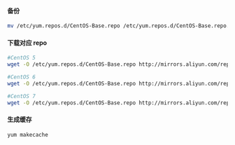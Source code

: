 #### 备份
```bash
mv /etc/yum.repos.d/CentOS-Base.repo /etc/yum.repos.d/CentOS-Base.repo.backup
```

#### 下载对应 repo
``` bash
#CentOS 5
wget -O /etc/yum.repos.d/CentOS-Base.repo http://mirrors.aliyun.com/repo/Centos-5.repo

#CentOS 6
wget -O /etc/yum.repos.d/CentOS-Base.repo http://mirrors.aliyun.com/repo/Centos-6.repo

#CentOS 7
wget -O /etc/yum.repos.d/CentOS-Base.repo http://mirrors.aliyun.com/repo/Centos-7.repo
```

####  生成缓存
```bash
yum makecache
```

